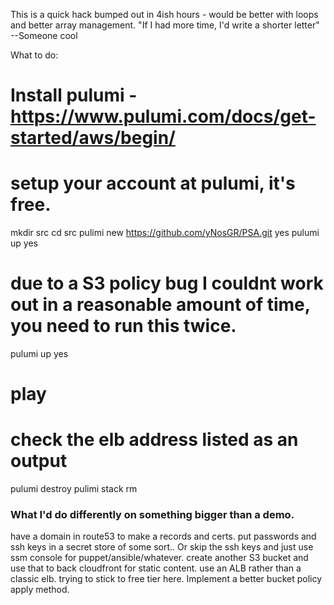 This is a quick hack bumped out in 4ish hours - would be better with loops and better array management.
   "If I had more time, I'd write a shorter letter"
     --Someone cool

What to do:
  # Install pulumi - https://www.pulumi.com/docs/get-started/aws/begin/
  # setup your account at pulumi, it's free.
  mkdir src
  cd src
  pulimi new https://github.com/yNosGR/PSA.git
    yes
  pulumi up
    yes
  # due to a S3 policy bug I couldnt work out in a reasonable amount of time, you need to run this twice.
  pulumi up
    yes
  # play
  # check the elb address listed as an output
  pulumi destroy
  pulimi stack rm
  
### What I'd do differently on something bigger than a demo.
have a domain in route53 to make a records and certs. 
put passwords and ssh keys in a secret store of some sort.. Or skip the ssh keys and just use ssm console for puppet/ansible/whatever.
create another S3 bucket and use that to back cloudfront for static content.
use an ALB rather than a classic elb. trying to stick to free tier here.
Implement a better bucket policy apply method.



